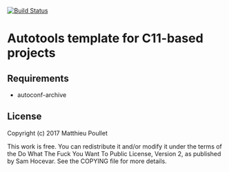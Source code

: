 [![Build Status](https://travis-ci.org/mpoullet/autotools-c-template.svg?branch=master)](https://travis-ci.org/mpoullet/autotools-c-template)

# Autotools template for C11-based projects

## Requirements

* autoconf-archive

## License
Copyright (c) 2017 Matthieu Poullet

This work is free. You can redistribute it and/or modify it under the
terms of the Do What The Fuck You Want To Public License, Version 2,
as published by Sam Hocevar. See the COPYING file for more details.
